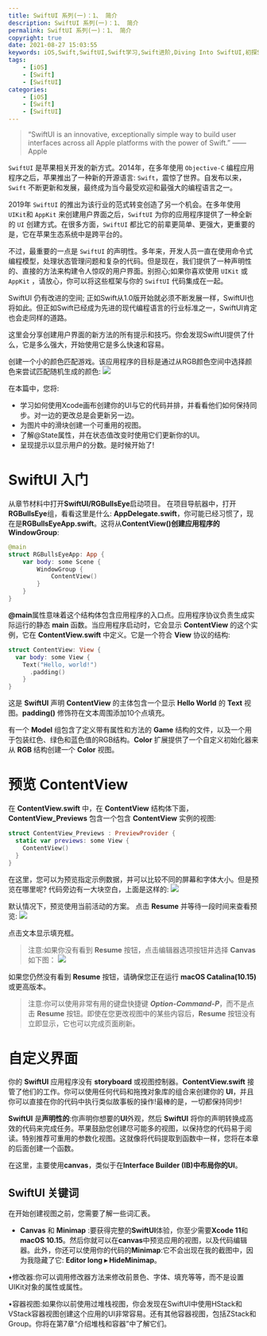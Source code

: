 ```yaml
---
title: SwiftUI 系列(一)：1、 简介
description: SwiftUI 系列(一)：1、 简介
permalink: SwiftUI 系列(一)：1、 简介
copyright: true
date: 2021-08-27 15:03:55
keywords: iOS,Swift,SwiftUI,Swift学习,Swift进阶,Diving Into SwiftUI,初探SwiftUI
tags:
    - [iOS]
    - [Swift]
    - [SwiftUI]
categories:
    - [iOS]
    - [Swift]
    - [SwiftUI]
---
```


> “SwiftUI is an innovative, exceptionally simple way to build user interfaces across all Apple platforms with the power of Swift.”
>	—— Apple

`SwiftUI` 是苹果相关开发的新方式。2014年，在多年使用 `Objective-C` 编程应用程序之后，苹果推出了一种新的开源语言: `Swift`，震惊了世界。自发布以来，`Swift` 不断更新和发展，最终成为当今最受欢迎和最强大的编程语言之一。

2019年 `SwiftUI` 的推出为该行业的范式转变创造了另一个机会。在多年使用 `UIKit`和 `AppKit` 来创建用户界面之后，`SwiftUI` 为你的应用程序提供了一种全新的 `UI` 创建方式。在很多方面，`SwiftUI` 都比它的前辈更简单、更强大，更重要的是，它在苹果生态系统中是跨平台的。

不过，最重要的一点是 `SwiftUI` 的声明性。多年来，开发人员一直在使用命令式编程模型，处理状态管理问题和复杂的代码。但是现在，我们提供了一种声明性的、直接的方法来构建令人惊叹的用户界面。别担心;如果你喜欢使用 `UIKit` 或 `AppKit` ，请放心，你可以将这些框架与你的 `SwiftUI` 代码集成在一起。

<!--more-->

SwiftUI 仍有改进的空间; 正如Swift从1.0版开始就必须不断发展一样，SwiftUI也将如此。但正如Swift已经成为先进的现代编程语言的行业标准之一，SwiftUI肯定也会走同样的道路。

这里会分享创建用户界面的新方法的所有提示和技巧。你́会发现SwiftUI提供了什么，它是多么强大，开始使用它是多么快速和容易。

创建一个小的颜色匹配游戏。该应用程序的目标是通过从RGB颜色空间中选择颜色来尝试匹配随机生成的颜色:
![](https://github.com/Bogon/mysql_manual/blob/main/SwiftUI/Section1/s_s_1_2_1.png?raw=true)

在本篇中，您将:
+ 学习如何使用Xcode画布创建你的UI与它的代码并排，并看看他们如何保持同步。对一边的更改总是会更新另一边。
+ 为图片中的滑块创建一个可重用的视图。
+ 了解@State属性，并在状态值改变时使用它们更新你的UI。
+ 呈现提示以显示用户的分数。是时候开始了!

# SwiftUI 入门
从章节材料中打开**SwiftUI/RGBullsEye**启动项目。
在项目导航器中，打开**RGBullsEye**组，看看这里是什么: **AppDelegate.swift**，你可能已经习惯了，现在是**RGBullsEyeApp.swift**。这将从**ContentView()**创建应用程序的**WindowGroup**:
```Swift
@main
struct RGBullsEyeApp: App {
    var body: some Scene {
    	WindowGroup {
    	    ContentView()
    	}
    } 
}
```

**@main**属性意味着这个结构体包含应用程序的入口点。应用程序协议负责生成实际运行的静态 **main** 函数。当应用程序启动时，它会显示 **ContentView** 的这个实例，它在 **ContentView.swift** 中定义。它是一个符合 **View** 协议的结构:
```Swift
struct ContentView: View {
  var body: some View {
    Text("Hello, world!")
      .padding()
    } 
}
```

这是 **SwiftUI** 声明 **ContentView** 的主体包含一个显示 **Hello World** 的 **Text** 视图。**padding()** 修饰符在文本周围添加10个点填充。

有一个 **Model** 组包含了定义带有属性和方法的 **Game** 结构的文件，以及一个用于包装红色、绿色和蓝色值的RGB结构。**Color** 扩展提供了一个自定义初始化器来从 **RGB** 结构创建一个 **Color** 视图。

# 预览 **ContentView**
在 **ContentView.swift** 中，在 **ContentView** 结构体下面，**ContentView_Previews** 包含一个包含 **ContentView** 实例的视图:
```Swift
struct ContentView_Previews : PreviewProvider {
  static var previews: some View {
    ContentView()
  }
}
```

在这里，您可以为预览指定示例数据，并可以比较不同的屏幕和字体大小。但是预览在哪里呢?
代码旁边有一大块空白，上面是这样的:
![](https://github.com/Bogon/mysql_manual/blob/main/SwiftUI/Section1/s_s_1_2_2.png?raw=true)

默认情况下，预览使用当前活动的方案。
点击 **Resume** 并等待一段时间来查看预览:
![](https://github.com/Bogon/mysql_manual/blob/main/SwiftUI/Section1/s_s_1_2_3.png?raw=true)

点击文本显示填充框。
> 注意:如果你没有看到 **Resume** 按钮，点击编辑器选项按钮并选择 **Canvas** 如下图：
> 	![](https://github.com/Bogon/mysql_manual/blob/main/SwiftUI/Section1/s_s_1_2_4.png?raw=true)

如果您仍然没有看到 **Resume** 按钮，请确保您正在运行 **macOS Catalina(10.15)** 或更高版本。
> 注意:你可以使用非常有用的键盘快捷键 ***Option-Command-P***，而不是点击 **Resume** 按钮。即使在您更改视图中的某些内容后，**Resume** 按钮没有立即显示，它也可以完成页面刷新。

# 自定义界面

你的 **SwiftUI** 应用程序没有 **storyboard** 或视图控制器。**ContentView.swift** 接管了他们的工作。你可以使用任何代码和拖拽对象库的组合来创建你的 **UI**，并且你可以直接在你的代码中执行类似故事板的操作!最棒的是，一切都保持同步!

**SwiftUI** 是**声明性的**:你声明你想要的**UI**外观，然后 **SwiftUI** 将你的声明转换成高效的代码来完成任务。苹果鼓励您创建尽可能多的视图，以保持您的代码易于阅读。特别推荐可重用的参数化视图。这就像将代码提取到函数中一样，您将在本章的后面创建一个函数。

在这里，主要使用**canvas**，类似于在**Interface Builder (IB)**中布局你的**UI**。

## **SwiftUI** 关键词
在开始创建视图之前，您需要了解一些词汇表。

+ **Canvas** 和 **Minimap** :要获得完整的**SwiftUI**体验，你至少需要**Xcode 11**和**macOS 10.15**。然后你就可以在**canvas**中预览应用的视图，以及代码编辑器。此外，你还可以使用你的代码的**Minimap**:它不会出现在我的截图中，因为我隐藏了它: **Editor long ▸ HideMinimap**。

•修改器:你可以调用修改器方法来修改前景色、字体、填充等等，而不是设置UIKit对象的属性或属性。

•容器视图:如果你以前使用过堆栈视图，你会发现在SwiftUI中使用HStack和VStack容器视图创建这个应用的UI非常容易。还有其他容器视图，包括ZStack和Group。你将在第7章“介绍堆栈和容器”中了解它们。 